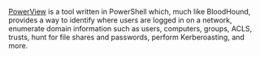 [PowerView](https://github.com/PowerShellMafia/PowerSploit/tree/master/Recon) is a tool written in PowerShell which, much like BloodHound, provides a way to identify where users are logged in on a network, enumerate domain information such as users, computers, groups, ACLS, trusts, hunt for file shares and passwords, perform Kerberoasting, and more.